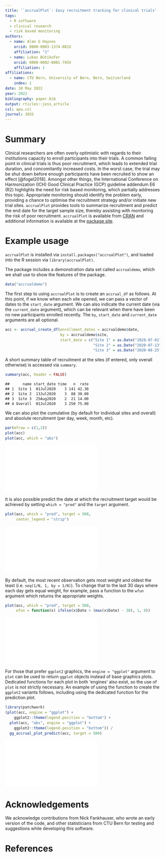```yaml
---
title: '`accrualPlot`: Easy recruitment tracking for clinical trials'
tags:
  - R software
  - clinical research
  - risk based monitoring
authors:
  - name: Alan G Haynes
    orcid: 0000-0003-1374-081X
    affiliation: "1"
  - name: Lukas Bütikofer
    orcid: 0000-0002-0801-745X
    affiliation: 1
affiliations:
  - name: CTU Bern, University of Bern, Bern, Switzerland
    index: 1
date: 10 May 2022
year: 2022
bibliography: paper.bib
output: rticles::joss_article
csl: apa.csl
journal: JOSS
---
```





<!-- A list of the authors of the software and their affiliations, using the correct format (see the example below). -->
<!-- A summary describing the high-level functionality and purpose of the software for a diverse, non-specialist audience. -->
<!-- A Statement of Need section that clearly illustrates the research purpose of the software. -->
<!-- A list of key references, including to other software addressing related needs. Note that the references should include full names of venues, e.g., journals and conferences, not abbreviations only understood in the context of a specific discipline. -->
<!-- Mention (if applicable) a representative set of past or ongoing research projects using the software and recent scholarly publications enabled by it. -->
<!-- Acknowledgement of any financial support. -->


# Summary

Clinical researchers are often overly optimistic with regards to their institutions capacity to enroll participants into their trials. A common failing point in clinical trials is thus poor recruitment, which leads to extended trial duration, and concomitantly increased costs. In the worst case, the trial may be shut down before enough participants have been recruited to show an effect [@fogel2018]. Amongst other things, the International Conference on Harmonization (ICH) Good Clinical Practice (GCP) guideline addendum E6 (R2) highlights the need for risk based monitoring, which partially addresses this topic. Appropriate monitoring should identify the problem early, providing a chance to optimise the recruitment strategy and/or initiate new trial sites. `accrualPlot` provides tools to summarize recruitment and predict the end date for the target sample size, thereby assisting with monitoring the risk of poor recruitment. `accrualPlot` is available from [CRAN](https://CRAN.R-project.org/package=accrualPlot) and additional information is available at the [package site](https://ctu-bern.github.io/accrualPlot/).


<!-- # Citations -->

<!-- Citations to entries in paper.bib should be in -->
<!-- [rMarkdown](http://rmarkdown.rstudio.com/authoring_bibliographies_and_citations.html) -->
<!-- format. -->

<!-- For a quick reference, the following citation commands can be used: -->
<!-- - `@author:2001`  ->  "Author et al. (2001)" -->
<!-- - `[@author:2001]` -> "(Author et al., 2001)" -->
<!-- - `[@author1:2001; @author2:2001]` -> "(Author1 et al., 2001; Author2 et al., 2002)" -->

# Example usage

`accrualPlot` is installed via `install.packages("accrualPlot")`, and loaded into the R session via `library(accrualPlot)`. 

The package includes a demonstration data set called `accrualdemo`, which we shall use to show the features of the package.




```r
data("accrualdemo")
```

The first step to using `accrualPlot` is to create an `accrual_df` as follows. At this point, if we know when each site opened, we can pass a vector of dates to the `start_date` argument. We can also indicate the current date (via the `current_date` argument), which can be relevant when there have been no new participants enrolled recently. The `by`, `start_date` and `current_date` arguments are all optional.


```r
acc <- accrual_create_df(enrollment_dates = accrualdemo$date, 
                         by = accrualdemo$site, 
                         start_date = c("Site 1" = as.Date("2020-07-01"), 
                                        "Site 2" = as.Date("2020-07-13"), 
                                        "Site 3" = as.Date("2020-08-25")))
```

A short summary table of recruitment at the sites (if entered, only overall otherwise) is accessed via `summary`.


```r
summary(acc, header = FALSE)
```

```
##      name start_date time   n  rate
## 1  Site 1  01Jul2020    3 141 42.30
## 2  Site 2  13Jul2020    3  88 30.00
## 3  Site 3  25Aug2020    2  21 14.00
## 4 Overall  01Jul2020    3 250 75.00
```

We can also plot the cumulative (by default for individual sites and overall) and absolute recruitment (per day, week, month, etc).


```r
par(mfrow = c(1,2))
plot(acc)
plot(acc, which = "abs")
```

![](paper_files/figure-latex/unnamed-chunk-5-1.pdf)<!-- --> 

It is also possible predict the date at which the recruitment target would be achieved by setting `which = "pred"` and the `target` argument. 


```r
plot(acc, which = "pred", target = 500, 
     center_legend = "strip")
```

![](paper_files/figure-latex/unnamed-chunk-6-1.pdf)<!-- --> 

By default, the most recent observation gets most weight and oldest the least (i.e. `seq(1/N, 1, by = 1/N)`). To change that to the last 30 days where each day gets equal weight, for example, pass a function to the `wfun` argument which returns the appropriate weights.


```r
plot(acc, which = "pred", target = 500, 
     wfun = function(x) ifelse(x$Date > (max(x$Date) - 30), 1, 0))
```

![](paper_files/figure-latex/unnamed-chunk-7-1.pdf)<!-- --> 

For those that prefer `ggplot2` graphics, the `engine = "ggplot"` argument to `plot` can be used to return `ggplot` objects instead of base graphics plots. Dedicated functions for each plot in both 'engines' also exist, so the use of `plot` is not strictly necessary. An example of using the function to create the `ggplot2` variants follows, including using the dedicated function for the prediction plot.


```r
library(patchwork)
(plot(acc, engine = "ggplot") + 
    ggplot2::theme(legend.position = "bottom") +
  plot(acc, "abs", engine = "ggplot") + 
    ggplot2::theme(legend.position = "bottom")) /
  gg_accrual_plot_predict(acc, target = 500)
```

![](paper_files/figure-latex/unnamed-chunk-8-1.pdf)<!-- --> 


# Acknowledgements

We acknowledge contributions from Nick Fankhauser, who wrote an early version of the code, and other statisticians from CTU Bern for testing and suggestions while developing this software.

# References
